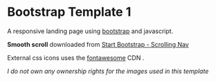 # Bootstrap Template 1

A responsive landing page using [bootstrap](https://getbootstrap.com/) and javascript.

**Smooth scroll** downloaded from [Start Bootstrap - Scrolling Nav](https://startbootstrap.com/templates/scrolling-nav/)

External css icons uses the [fontawesome](https://fontawesome.com/v4.7.0/icons/) CDN .

_I do not own any ownership rights for the images used in this template_

